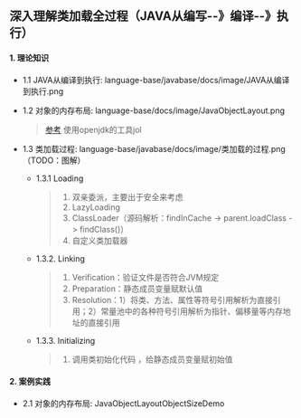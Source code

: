 ## 深入理解类加载全过程（JAVA从编写--》编译--》执行）

#### 1. 理论知识

- 1.1 JAVA从编译到执行: language-base/javabase/docs/image/JAVA从编译到执行.png

- 1.2 对象的内存布局: language-base/docs/image/JavaObjectLayout.png
  >[参考](https://www.cnblogs.com/JonaLin/p/13864578.html) 使用openjdk的工具jol

- 1.3 类加载过程: language-base/javabase/docs/image/类加载的过程.png（TODO：图解）

  - 1.3.1  Loading
    >1. 双亲委派，主要出于安全来考虑
    >2. LazyLoading
    >3. ClassLoader（源码解析：findInCache -> parent.loadClass -> findClass()）
    >4. 自定义类加载器

  - 1.3.2. Linking 
    >1. Verification：验证文件是否符合JVM规定
    >2. Preparation：静态成员变量赋默认值
    >3. Resolution：1）将类、方法、属性等符号引用解析为直接引用；2）常量池中的各种符号引用解析为指针、偏移量等内存地址的直接引用

  - 1.3.3. Initializing
    >1. 调用类初始化代码 <clinit>，给静态成员变量赋初始值
      
#### 2. 案例实践

- 2.1 对象的内存布局: JavaObjectLayoutObjectSizeDemo